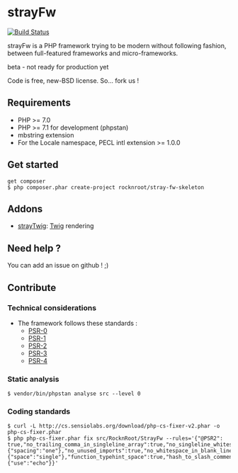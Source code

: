 # strayFw

[![Build Status](https://travis-ci.org/RocknRoot/strayFw.png?branch=master)](https://travis-ci.org/RocknRoot/strayFw)

strayFw is a PHP framework trying to be modern without following fashion, between full-featured frameworks and micro-frameworks.

beta - not ready for production yet

Code is free, new-BSD license. So... fork us !

## Requirements

* PHP >= 7.0
* PHP >= 7.1 for development (phpstan)
* mbstring extension
* For the Locale namespace, PECL intl extension >= 1.0.0

## Get started

    get composer
    $ php composer.phar create-project rocknroot/stray-fw-skeleton

## Addons

* [strayTwig](https://github.com/RocknRoot/strayTwig 'strayTwig'): [Twig](http://twig.sensiolabs.org/ 'Twig') rendering

## Need help ?

You can add an issue on github ! ;)

## Contribute

### Technical considerations

* The framework follows these standards :
    * [PSR-0](https://github.com/php-fig/fig-standards/blob/master/accepted/PSR-0.md 'PSR-0')
    * [PSR-1](https://github.com/php-fig/fig-standards/blob/master/accepted/PSR-1-basic-coding-standard.md 'PSR-1')
    * [PSR-2](https://github.com/php-fig/fig-standards/blob/master/accepted/PSR-2-coding-style-guide.md 'PSR-2')
    * [PSR-3](https://github.com/php-fig/fig-standards/blob/master/accepted/PSR-3-logger-interface.md 'PSR-3')
    * [PSR-4](https://github.com/php-fig/fig-standards/blob/master/accepted/PSR-4-autoloader.md 'PSR-4')

### Static analysis

    $ vendor/bin/phpstan analyse src --level 0

### Coding standards

    $ curl -L http://cs.sensiolabs.org/download/php-cs-fixer-v2.phar -o php-cs-fixer.phar
    $ php php-cs-fixer.phar fix src/RocknRoot/StrayFw --rules='{"@PSR2": true,"no_trailing_comma_in_singleline_array":true,"no_singleline_whitespace_before_semicolons":true,"concat_space":{"spacing":"one"},"no_unused_imports":true,"no_whitespace_in_blank_line":true,"ordered_imports":true,"blank_line_after_opening_tag":true,"declare_equal_normalize":{"space":"single"},"function_typehint_space":true,"hash_to_slash_comment":true,"lowercase_cast":true,"method_separation":true,"native_function_casing":true,"no_blank_lines_after_class_opening":true,"no_blank_lines_after_phpdoc":true,"no_leading_import_slash":true,"no_leading_namespace_whitespace":true,"no_mixed_echo_print":{"use":"echo"}}'
